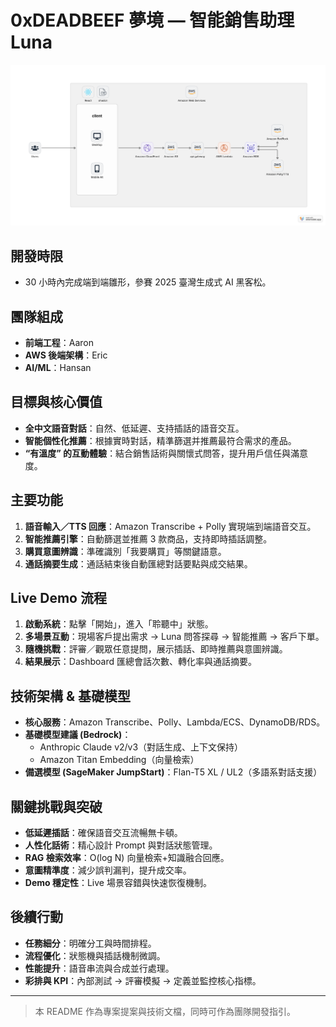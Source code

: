 # 0xDEADBEEF 夢境 — 智能銷售助理 Luna


![constructure](/constructure.svg)

## 開發時限
- 30 小時內完成端到端雛形，參賽 2025 臺灣生成式 AI 黑客松。

## 團隊組成
- **前端工程**：Aaron
- **AWS 後端架構**：Eric
- **AI/ML**：Hansan

## 目標與核心價值
- **全中文語音對話**：自然、低延遲、支持插話的語音交互。
- **智能個性化推薦**：根據實時對話，精準篩選并推薦最符合需求的產品。
- **“有溫度” 的互動體驗**：結合銷售話術與關懷式問答，提升用戶信任與滿意度。

## 主要功能
1. **語音輸入／TTS 回應**：Amazon Transcribe + Polly 實現端到端語音交互。
2. **智能推薦引擎**：自動篩選並推薦 3 款商品，支持即時插話調整。
3. **購買意圖辨識**：準確識別「我要購買」等關鍵語意。
4. **通話摘要生成**：通話結束後自動匯總對話要點與成交結果。

## Live Demo 流程
1. **啟動系統**：點擊「開始」，進入「聆聽中」狀態。
2. **多場景互動**：現場客戶提出需求 → Luna 問答探尋 → 智能推薦 → 客戶下單。
3. **隨機挑戰**：評審／觀眾任意提問，展示插話、即時推薦與意圖辨識。
4. **結果展示**：Dashboard 匯總會話次數、轉化率與通話摘要。

## 技術架構 & 基礎模型
- **核心服務**：Amazon Transcribe、Polly、Lambda/ECS、DynamoDB/RDS。
- **基礎模型建議 (Bedrock)**：
  - Anthropic Claude v2/v3（對話生成、上下文保持）
  - Amazon Titan Embedding（向量檢索）
- **備選模型 (SageMaker JumpStart)**：Flan-T5 XL / UL2（多語系對話支援）

## 關鍵挑戰與突破
- **低延遲插話**：確保語音交互流暢無卡頓。
- **人性化話術**：精心設計 Prompt 與對話狀態管理。
- **RAG 檢索效率**：O(log N) 向量檢索+知識融合回應。
- **意圖精準度**：減少誤判漏判，提升成交率。
- **Demo 穩定性**：Live 場景容錯與快速恢復機制。

## 後續行動
- **任務細分**：明確分工與時間排程。
- **流程優化**：狀態機與插話機制微調。
- **性能提升**：語音串流與合成並行處理。
- **彩排與 KPI**：內部測試 → 評審模擬 → 定義並監控核心指標。

---

> 本 README 作為專案提案與技術文檔，同時可作為團隊開發指引。


